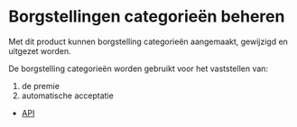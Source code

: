 # Borgstellingen categorieën beheren

Met dit product kunnen borgstelling categorieën aangemaakt, gewijzigd en uitgezet worden.

De borgstelling categorieën worden gebruikt voor het vaststellen van:

1. de premie
2. automatische acceptatie

* [API](product.openapi.yml)